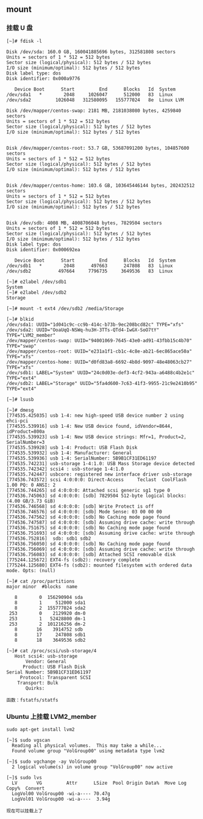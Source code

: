 ## mount

### 挂载 U 盘

	[~]# fdisk -l

	Disk /dev/sda: 160.0 GB, 160041885696 bytes, 312581808 sectors
	Units = sectors of 1 * 512 = 512 bytes
	Sector size (logical/physical): 512 bytes / 512 bytes
	I/O size (minimum/optimal): 512 bytes / 512 bytes
	Disk label type: dos
	Disk identifier: 0x000a9776

	   Device Boot      Start         End      Blocks   Id  System
	/dev/sda1   *        2048     1026047      512000   83  Linux
	/dev/sda2         1026048   312580095   155777024   8e  Linux LVM

	Disk /dev/mapper/centos-swap: 2181 MB, 2181038080 bytes, 4259840 sectors
	Units = sectors of 1 * 512 = 512 bytes
	Sector size (logical/physical): 512 bytes / 512 bytes
	I/O size (minimum/optimal): 512 bytes / 512 bytes


	Disk /dev/mapper/centos-root: 53.7 GB, 53687091200 bytes, 104857600 sectors
	Units = sectors of 1 * 512 = 512 bytes
	Sector size (logical/physical): 512 bytes / 512 bytes
	I/O size (minimum/optimal): 512 bytes / 512 bytes


	Disk /dev/mapper/centos-home: 103.6 GB, 103645446144 bytes, 202432512 sectors
	Units = sectors of 1 * 512 = 512 bytes
	Sector size (logical/physical): 512 bytes / 512 bytes
	I/O size (minimum/optimal): 512 bytes / 512 bytes


	Disk /dev/sdb: 4008 MB, 4008706048 bytes, 7829504 sectors
	Units = sectors of 1 * 512 = 512 bytes
	Sector size (logical/physical): 512 bytes / 512 bytes
	I/O size (minimum/optimal): 512 bytes / 512 bytes
	Disk label type: dos
	Disk identifier: 0x000692ea

	   Device Boot      Start         End      Blocks   Id  System
	/dev/sdb1   *        2048      497663      247808   83  Linux
	/dev/sdb2          497664     7796735     3649536   83  Linux

	[~]# e2label /dev/sdb1
	System
	[~]# e2label /dev/sdb2
	Storage

	[~]# mount -t ext4 /dev/sdb2 /media/Storage

	[~]# blkid 
	/dev/sda1: UUID="1d041c9c-cc9b-414c-b73b-9ec208bcd82c" TYPE="xfs" 
	/dev/sda2: UUID="OoaUqQ-NSWq-hu3H-3TTs-QTd4-IwGX-SoO7tY" TYPE="LVM2_member" 
	/dev/mapper/centos-swap: UUID="94001069-7645-43e0-ad91-43fbb15c4b70" TYPE="swap" 
	/dev/mapper/centos-root: UUID="e231a1f1-cb1c-4c8e-ab21-6ec865ace50a" TYPE="xfs" 
	/dev/mapper/centos-home: UUID="d0fd83a8-6692-4b8d-9097-48e48063cb27" TYPE="xfs" 
	/dev/sdb1: LABEL="System" UUID="24c0d03e-def3-4cf2-943a-a6488c4b2e1c" TYPE="ext4" 
	/dev/sdb2: LABEL="Storage" UUID="5fa4d600-7c63-41f3-9955-21c9e2410b95" TYPE="ext4"

	[~]# lsusb

	[~]# dmesg
	[774535.425035] usb 1-4: new high-speed USB device number 2 using ehci-pci
	[774535.539916] usb 1-4: New USB device found, idVendor=8644, idProduct=800a
	[774535.539923] usb 1-4: New USB device strings: Mfr=1, Product=2, SerialNumber=3
	[774535.539928] usb 1-4: Product: USB Flash Disk  
	[774535.539932] usb 1-4: Manufacturer: General 
	[774535.539936] usb 1-4: SerialNumber: 5B9B1CF31ED61197
	[774535.742231] usb-storage 1-4:1.0: USB Mass Storage device detected
	[774535.742342] scsi4 : usb-storage 1-4:1.0
	[774535.742447] usbcore: registered new interface driver usb-storage
	[774536.743572] scsi 4:0:0:0: Direct-Access     Teclast  CoolFlash        1.00 PQ: 0 ANSI: 2
	[774536.744265] sd 4:0:0:0: Attached scsi generic sg1 type 0
	[774536.745063] sd 4:0:0:0: [sdb] 7829504 512-byte logical blocks: (4.00 GB/3.73 GiB)
	[774536.746568] sd 4:0:0:0: [sdb] Write Protect is off
	[774536.746576] sd 4:0:0:0: [sdb] Mode Sense: 03 00 00 00
	[774536.747562] sd 4:0:0:0: [sdb] No Caching mode page found
	[774536.747587] sd 4:0:0:0: [sdb] Assuming drive cache: write through
	[774536.751675] sd 4:0:0:0: [sdb] No Caching mode page found
	[774536.751693] sd 4:0:0:0: [sdb] Assuming drive cache: write through
	[774536.752816]  sdb: sdb1 sdb2
	[774536.756050] sd 4:0:0:0: [sdb] No Caching mode page found
	[774536.756069] sd 4:0:0:0: [sdb] Assuming drive cache: write through
	[774536.756083] sd 4:0:0:0: [sdb] Attached SCSI removable disk
	[775244.125672] EXT4-fs (sdb2): recovery complete
	[775244.125680] EXT4-fs (sdb2): mounted filesystem with ordered data mode. Opts: (null)

	[~]# cat /proc/partitions 
	major minor  #blocks  name

	   8        0  156290904 sda
	   8        1     512000 sda1
	   8        2  155777024 sda2
	 253        0    2129920 dm-0
	 253        1   52428800 dm-1
	 253        2  101216256 dm-2
	   8       16    3914752 sdb
	   8       17     247808 sdb1
	   8       18    3649536 sdb2

	[~]# cat /proc/scsi/usb-storage/4 
	   Host scsi4: usb-storage
		   Vendor: General 
		  Product: USB Flash Disk  
	Serial Number: 5B9B1CF31ED61197
		 Protocol: Transparent SCSI
		Transport: Bulk
		   Quirks:

	函数：fstatfs/statfs

### Ubuntu 上挂载 LVM2_member

	sudo apt-get install lvm2

	[~]$ sudo vgscan 
	  Reading all physical volumes.  This may take a while...
	  Found volume group "VolGroup00" using metadata type lvm2

	[~]$ sudo vgchange -ay VolGroup00
	  2 logical volume(s) in volume group "VolGroup00" now active

	[~]$ sudo lvs
	  LV       VG         Attr      LSize  Pool Origin Data%  Move Log Copy%  Convert
	  LogVol00 VolGroup00 -wi-a---- 70.47g
	  LogVol01 VolGroup00 -wi-a----  3.94g

	现在可以挂载上了

